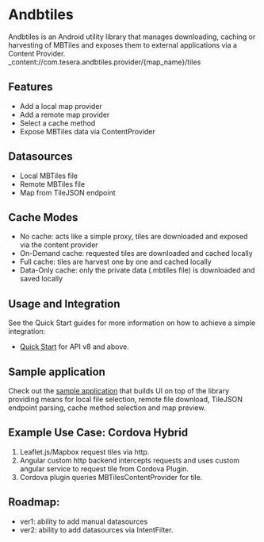 Andbtiles
=========

Andbtiles is an Android utility library that manages downloading, caching or harvesting of MBTiles and exposes them to external applications via a Content Provider.  
_content://com.tesera.andbtiles.provider/{map_name}/tiles

## Features

* Add a local map provider
* Add a remote map provider
* Select a cache method 
* Expose MBTiles data via ContentProvider

## Datasources
* Local MBTiles file
* Remote MBTiles file 
* Map from TileJSON endpoint

## Cache Modes

* No cache: acts like a simple proxy, tiles are downloaded and exposed via the content provider
* On-Demand cache: requested tiles are downloaded and cached locally 
* Full cache: tiles are harvest one by one and cached locally
* Data-Only cache: only the private data (.mbtiles file) is downloaded and saved locally

## Usage and Integration
See the Quick Start guides for more information on how to achieve a simple integration:
* [Quick Start](https://github.com/tesera/andbtiles/wiki/Quick-Start-Guide) for API v8 and above. 

## Sample application 
Check out the [sample application](https://github.com/tesera/andbtiles/tree/master/sample) that builds UI on top of the library providing means for local file selection, remote file download, TileJSON endpoint parsing, cache method selection and map preview.  

## Example Use Case: Cordova Hybrid
1. Leaflet.js/Mapbox request tiles via http.
2. Angular custom http backend intercepts requests and uses custom angular service to request tile from Cordova Plugin.
3. Cordova plugin queries MBTilesContentProvider for tile.

## Roadmap:
* ver1: ability to add manual datasources
* ver2: ability to add datasources via IntentFilter.
